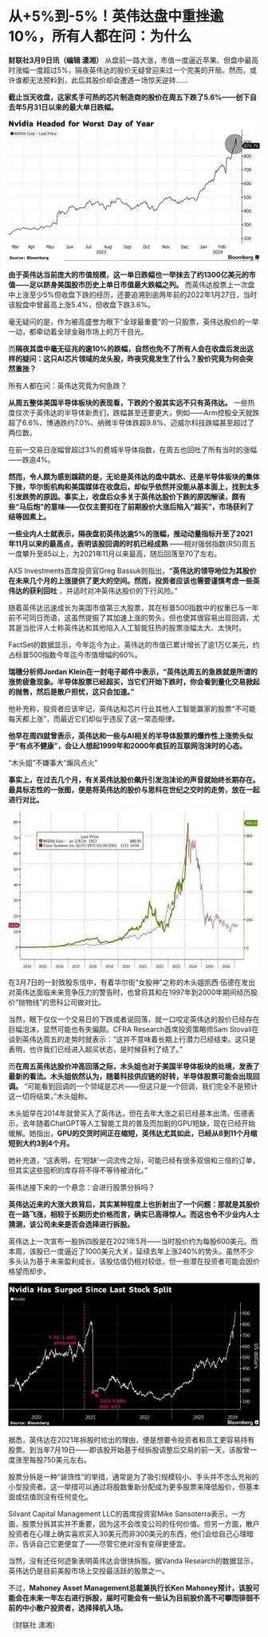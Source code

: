 # 从+5%到-5%！英伟达盘中重挫逾10%，所有人都在问：为什么

**财联社3月9日讯（编辑 潇湘）**
从盘前一路大涨，市值一度逼近苹果、但盘中最高时涨幅一度超过5%，隔夜英伟达的股价无疑曾迎来过一个完美的开局。然而，或许谁都无法预料到，此后其股价却会遭遇一场惊天逆转……

**截止当天收盘，这家炙手可热的芯片制造商的股价在周五下跌了5.6%——创下自去年5月31日以来的最大单日跌幅。**

![4369defeb7becea21ee65fbe8f92ce41.jpg](https://raw.githubusercontent.com/qqhsx/qqnews_image/main/2024/03/09/从+5%到-5%！英伟达盘中重挫逾10%，所有人都在问：为什么/4369defeb7becea21ee65fbe8f92ce41.jpg)

**由于英伟达当前庞大的市值规模，这一单日跌幅也一举抹去了约1300亿美元的市值——足以跻身美国股市历史上单日市值最大跌幅之列。**
而英伟达股票上一次盘中上涨至少5%但收盘下跌的经历，还要追溯到逾两年前的2022年1月27日，当时该股盘中曾最高上涨5.4%，但收盘下跌3.6%。

毫无疑问的是，作为被高盛誉为眼下“全球最重要”的一只股票，英伟达股价的一举一动，都牵动着全球金融市场上的万千目光。

而**隔夜其盘中毫无征兆的逾10%的跌幅，自然也免不了所有人会在收盘后发出这样的疑问：这只AI芯片领域的龙头股，昨夜究竟发生了什么？股价究竟为何会突然重挫？**

所有人都在问：英伟达究竟为何急跌？

**从周五整体美国半导体板块的表现看，下跌的个股其实远不只有英伟达。**
一些热度仅次于英伟达的半导体新贵们，跌幅甚至还要更大，例如——Arm控股全天就跌超了6.6%、博通跌约7.0%、纳微半导体跌超9.8%、迈威尔科技跌幅甚至超过了两位数。

在前一交易日涨幅曾超过3%的费城半导体指数，在周五也回吐了所有当时的涨幅——跌逾4%。

**然而，令人颇为感到蹊跷的是，无论是英伟达的盘中跳水、还是半导体板块的集体下挫，华尔街机构和美国媒体在收盘后，却似乎依然并没能从基本面上，找到太多引发跌势的原因。事实上，收盘后众多关于英伟达股价下跌的原因解读，颇有些“马后炮”的意味——仅仅主要扣在了前期股价大涨后陷入“超买”，市场获利了结等因素上。**

**一些业内人士就表示，隔夜盘初英伟达逾5%的涨幅，推动动量指标升至了2021年11月以来的最高点，表明该股回调的时机已经成熟**
——相对强弱指数(RSI)周五一度攀升至85以上，为2021年11月以来最高，随后回落至70了左右。

AXS Investments首席投资官Greg
Bassuk则指出，**“英伟达的领导地位为其股价在未来几个月的上涨提供了更大的空间。然而，投资者应该也需要谨慎考虑一些英伟达的获利回吐**
，并适时对冲英伟达股价的下行风险。”

随着英伟达迅速成长为美国市值第三大股票，其在标普500指数中的权重已与一年前不可同日而语，这虽然提振了其加速上涨的势头，但也使其很容易出现回调，尤其是当批评人士称英伟达和其他陷入人工智能狂热的股票涨幅太大、太快时。

FactSet的数据显示，今年迄今为止，英伟达的市值已累计增长了逾1万亿美元，约占标普500指数今年迄今市值增幅的60%。

**瑞穗分析师Jordan
Klein在一封电子邮件中表示，“英伟达周五的急跌就是所谓的涨势疲惫现象。半导体股票已经超买，当它们开始下跌时，你会看到量化交易掀起的抛售，然后是散户担忧，这只会加速。”**

他补充称，投资者应该牢记，英伟达和芯片行业其他人工智能赢家的股票“不可能每天都上涨”，而最近它们却似乎违反了这一常态规律。

**他早在周四就曾表示，英伟达和一些与AI相关的半导体股票的爆炸性上涨势头似乎“有点不健康”，会让人想起1999年和2000年疯狂的互联网泡沫时的心态。**

“木头姐”不嫌事大“煽风点火”

**事实上，在过去几个月，有关英伟达股价飙升引发泡沫论的声音就始终长期存在。最具标志性的一张图，便是将英伟达的股价与思科在世纪之交时的走势，放在一起进行对比。**

![df8bd43df75b498f4cd96f7152bbd2af.jpg](https://raw.githubusercontent.com/qqhsx/qqnews_image/main/2024/03/09/从+5%到-5%！英伟达盘中重挫逾10%，所有人都在问：为什么/df8bd43df75b498f4cd96f7152bbd2af.jpg)

在3月7日的一封致股东信中，有着华尔街“女股神”之称的木头姐凯西·伍德在发出对英伟达面临未来竞争压力的警告时，也曾将其和在1997年到2000年期间经历股价“抛物线”的思科公司做对比。

当然，眼下仅仅一个交易日的下跌或者说回落，就一口咬定英伟达的股价已经存在巨幅泡沫，显然可能也有失偏颇。CFRA Research首席投资策略师Sam
Stovall在谈到英伟达周五的走势时就表示：“这并不意味着长期上行潜力已经结束。这只是表明，也许我们已经进入超买状态，是时候获利了结了。”

而**在周五英伟达股价冲高回落之际，木头姐也对于美国半导体板块的处境，发表了最新的看法。木头姐依然认为，随着科技供应链的好转，半导体股票可能会出现回调。**
“可能看到回调的一个领域是芯片——但这只是一个回调，我们完全不是预计这一切将结束，”木头姐称。

木头姐早在2014年就曾买入了英伟达，但在去年大涨之前已经基本出清。伍德表示，去年随着ChatGPT等人工智能工具的普及而加剧的GPU短缺，现在已经开始缓解。她指出，**GPU的交货时间正在缩短，英伟达尤其如此，已经从8到11个月缩短到大约3到4个月。**

她补充道，“这表明，在‘短缺’一词流传之际，可能已经有很多双倍和三倍的订单，但其实这些囤积的库存将不得不等待被消化。”

英伟达接下来的一个悬念：会进行股票分拆吗？

**英伟达近来的大涨大跌背后，其实某种程度上也折射出了一个问题：那就是其股价在一路飞涨，相较于长期历史价格而言，确实已高得惊人。而这也令不少业内人士猜测，该公司未来是否会选择进行拆股。**

英伟达上一次宣布一股拆四股是在2021年5月——当时股价约为每股600美元。而本周，该股已一度逼近了1000美元大关，延续去年上涨240%的势头。虽然不少多头认为基于未来盈利成长，该股估值仍相对较低，但一些潜在投资者可能会因价格望而却步。

![467261e962207f3bffb259d63c30f2f3.jpg](https://raw.githubusercontent.com/qqhsx/qqnews_image/main/2024/03/09/从+5%到-5%！英伟达盘中重挫逾10%，所有人都在问：为什么/467261e962207f3bffb259d63c30f2f3.jpg)

据悉，英伟达在2021年拆股时给出的理由，便是想要令投资者和员工更容易持有股票。到当年7月19日——即该股开始基于经拆股调整后交易的前一天，该股曾一度涨至每股750美元左右。

股票分拆是一种“装饰性”的举措，通常是为了吸引规模较小、手头并不怎么充裕的小型投资者。这一举措可以通过将股数重新分配成为更多股票来降低股价，但基本面或估值则没有任何变化。

Silvant Capital Management LLC的首席投资官Mike
Sansoterra表示，一方面，股票分拆其实并不重要，因为这不会改变公司的任何价值。但另一方面，散户投资者在心理上确实喜欢买入30美元而非300美元的东西，他们会给自己心理暗示，告诉自己它更便宜了——尽管它绝对没有变得更便宜。

当然，没有还任何迹象表明英伟达会很快拆股。据Vanda Research的数据显示，英伟达仍是目前美股市场上交投最活跃的股票之一。

不过，**Mahoney Asset Management总裁兼执行长Ken
Mahoney预计，该股可能会在未来一年左右进行拆股，届时可能会有一些认为目前股价高不可攀而徘徊不前的中小散户投资者，选择择机入场。**

（财联社 潇湘）

